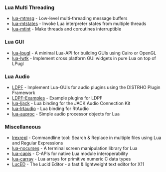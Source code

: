 ### Lua Multi Threading
 * [lua-mtmsg](https://github.com/osch/lua-mtmsg) - Low-level multi-threading message buffers
 * [lua-mtstates](https://github.com/osch/lua-mtstates) - Invoke Lua interpreter states from multiple threads
 * [lua-mtint](https://github.com/osch/lua-mtint) - Make threads and coroutines interruptible


### Lua GUI
 * [lua-lpugl](https://github.com/osch/lua-lpugl) - A minimal Lua-API for building GUIs using Cairo or OpenGL
 * [lua-lwtk](https://github.com/osch/lua-lwtk) - Implement cross platform GUI widgets in pure Lua on top of LPugl
 
### Lua Audio
 * [LDPF](https://github.com/LDPF/LDPF) - Implement Lua-GUIs for audio plugins using the DISTRHO Plugin Framework
 * [LDPF-Examples](https://github.com/LDPF/LDPF-Examples) - Example plugins for LDPF
 * [lua-ljack](https://github.com/osch/lua-ljack) - Lua binding for the JACK Audio Connection Kit
 * [lua-lrtaudio](https://github.com/osch/lua-lrtaudio) - Lua binding for RtAudio
 * [lua-auproc](https://github.com/osch/lua-auproc) - Simple audio processor objects for Lua
 
### Miscellaneous
 * [lrexrepl](https://github.com/osch/lrexrepl) - Commandline tool: Search & Replace in multiple files using Lua and Regular Expressions
 * [lua-nocurses](https://github.com/osch/lua-nocurses) - A terminal screen manipulation library for Lua
 * [lua-capis](https://github.com/lua-capis) - C-APIs for native Lua module interoperability
 * [lua-carray](https://github.com/osch/lua-carray) - Lua arrays for primitive numeric C data types
 * [LucED](https://github.com/osch/luced) - The Lucid Editor - a fast & lightweight text editor for X11
